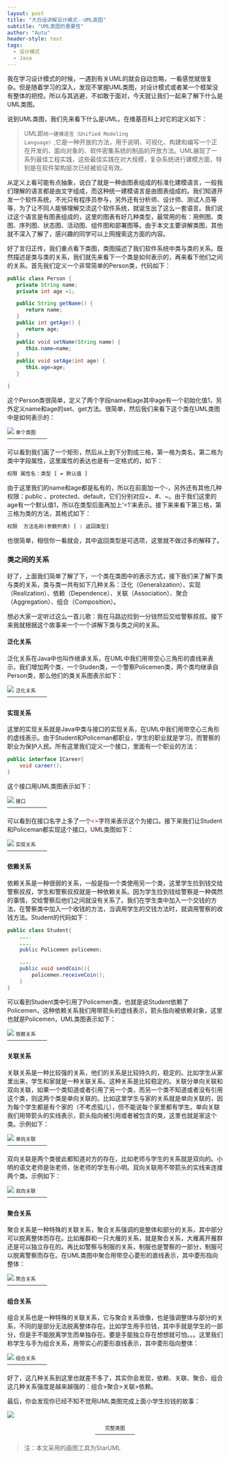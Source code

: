 ```yaml
---
layout: post
title: "大白话讲解设计模式--UML类图"
subtitle: "UML类图的重要性"
author: "Autu"
header-style: text
tags:
  - 设计模式
  - Java
---
```


我在学习设计模式的时候，一遇到有关UML的就会自动忽略，一看感觉就很复杂。但是随着学习的深入，发现不掌握UML类图，对设计模式或者某一个框架没有整体的把控。所以与其逃避，不如敢于面对，今天就让我们一起来了解下什么是UML类图。

说到UML类图，我们先来看下什么是UML。在维基百科上对它的定义如下：

> UML即<code>统一建模语言（Unified Modeling Language）</code>,它是一种开放的方法，用于说明、可视化、构建和编写一个正在开发的、面向对象的、软件密集系统的制品的开放方法。UML展现了一系列最佳工程实践，这些最佳实践在对大规模，复杂系统进行建模方面，特别是在软件架构层次已经被验证有效。

从定义上看可能有点抽象，说白了就是一种由图表组成的标准化建模语言，一般我们理解的语言都是由文字组成，而这种统一建模语言是由图表组成的。我们知道开发一个软件系统，不光只有程序员参与，另外还有分析师、设计师、测试人员等等，为了让不同人能够理解交流这个软件系统，就诞生出了这么一套语言。我们说过这个语言是有图表组成的，这里的图表有好几种类型，最常用的有：用例图、类图、序列图、状态图、活动图、组件图和部署图等。由于本文主要讲解类图，其他就不深入了解了，感兴趣的同学可以上网搜索这方面的内容。


好了言归正传，我们重点看下类图，类图描述了我们软件系统中类与类的关系。既然描述是类与类的关系，我们就先来看下一个类是如何表示的，再来看下他们之间的关系。首先我们定义一个非常简单的Person类，代码如下：


```java
public class Person {
   private String name;
   private int age =1;

   public String getName() {
      return name;
   }
   public int getAge() {
      return age;
   }
   public void setName(String name) {
      this.name=name;
   }
   public void setAge(int age) {
      this.age=age;
   }

}
```

这个Person类很简单，定义了两个字段name和age其中age有一个初始化值1，另外定义name和age的set、get方法。很简单，然后我们来看下这个类在UML类图中是如何表示的：

![](/img/in-post/UML/UML-01.png)
<small>
单个类图
<br>
————————
</small>

可以看到我们画了一个矩形，然后从上到下分割成三格，第一格为类名，第二格为类中字段属性，这里属性的表达也是有一定格式的，如下：


```xml
权限 属性名：类型 [ = 默认值 ]
```

由于这里我们的name和age都是私有的，所以在前面加一个-，另外还有其他几种权限：public 、protected、default，它们分别对应+、#、~。由于我们这里的age有一个默认值1，所以在类型后面再加上‘=1’来表示。接下来来看下第三格，第三格为类的方法，其格式如下：


```xml
权限  方法名称(参数列表) [ : 返回类型]
```

也很简单，相信你一看就会，其中返回类型是可选项，这里就不做过多的解释了。


### 类之间的关系

好了，上面我们简单了解了下，一个类在类图中的表示方式，接下我们来了解下类与类的关系，类与类一共有如下几种关系：泛化（Generalization）、实现（Realization）、依赖（Dependence）、关联（Association）、聚合（Aggregation）、组合（Composition）。

想必大家一定听过这么一首儿歌：我在马路边捡到一分钱然后交给警察叔叔。接下来我就根据这个故事来一个一个讲解下类与类之间的关系。

#### 泛化关系

泛化关系在Java中也叫作继承关系，在UML中我们用带空心三角形的直线来表示，我们增加两个类，一个Studen类，一个警察Policemen类，两个类均继承自Person类，那么他们的类关系图表示如下：

![](/img/in-post/UML/UML-02.png)
<small>
泛化关系
<br>
————————
</small>

#### 实现关系

这里的实现关系就是Java中类与接口的实现关系，在UML中我们用带空心三角形的虚线表示。由于Student和Policeman都职业，学生的职业就是学习，而警察的职业为保护人民。所有这里我们定义一个接口，里面有一个职业的方法：


```java
public interface ICareer{
    void career();
}
```

这个接口用UML类图表示如下：

![](/img/in-post/UML/UML-03.png)
<small>
接口 
<br>
————————
</small>

可以看到在接口名字上多了一个<font color=#dd0000 size=2><<interfac>></font>字符来表示这个为接口。接下来我们让Student和Policeman都实现这个接口，UML类图如下：

![](/img/in-post/UML/UML-04.png)
<small>
实现关系
<br>
————————
</small>

#### 依赖关系

依赖关系是一种很弱的关系，一般是指一个类使用另一个类，这里学生捡到钱交给警察叔叔，学生和警察叔叔就是一种依赖关系。因为学生捡到钱给警察是一种偶然的事情，交给警察后他们之间就没有关系了。我们在学生类中加入一个交钱的方法，在警察类中加入一个收钱的方法，当调用学生的交钱方法时，就调用警察的收钱方法。Student的代码如下：


```java
public class Student{
    ....
    ....
    public Policemen policemen;
    
    ....
    public void sendCoin(){
        policemen.receiveCoin();
    }
}
```

可以看到Student类中引用了Policemen类，也就是说Student依赖了Policemen，这种依赖关系我们用带箭头的虚线表示，箭头指向被依赖对象，这里也就是Policemen，UML类图表示如下：

![](/img/in-post/UML/UML-05.png)
<small>
依赖关系
<br>
————————
</small>

#### 关联关系

关联关系是一种比较强的关系，他们的关系是比较持久的，稳定的。比如学生从家里出来，学生和家就是一种关联关系。这种关系是比较稳定的。关联分单向关联和双向关联，如果一个类知道或者引用了另一个类，而另一个类不知道或者没有引用这个类，则这两个类是单向关联的。比如这里学生与家的关系就是单向关联的，因为每个学生都是有个家的（不考虑孤儿），但不能说每个家里都有学生。单向关联我们用带箭头的实线表示，箭头指向被引用或者被包含的类，这里也就是家这个类。示例如下：

![](/img/in-post/UML/UML-06.png)
<small>
单向关联
<br>
————————
</small>

双向关联是两个类彼此都知道对方的存在，比如老师与学生的关系就是双向的。小明的语文老师是张老师，张老师的学生有小明。双向关联用不带箭头的实线来连接两个类。示例如下：

![](/img/in-post/UML/UML-07.png)
<small>
双向关联
<br>
————————
</small>

#### 聚合关系

聚合关系是一种特殊的关联关系，聚合关系强调的是整体和部分的关系，其中部分可以脱离整体而存在。比如雁群和一只大雁的关系，就是聚合关系，大雁离开雁群还是可以独立存在的。再比如警察与制服的关系，制服也是警察的一部分，制服可以脱离警察而存在。在UML类图中聚合用带空心菱形的直线表示，其中菱形指向整体：

![](/img/in-post/UML/UML-08.png)
<small>
聚合关系
<br>
————————
</small>

#### 组合关系

组合关系也是一种特殊的关联关系，它与聚合关系很像，也是强调整体与部分的关系，不同的是部分无法脱离整体存在。比如学生用手捡钱，其中手就是学生的一部分，但是手不能脱离学生而单独存在。要是手能独立存在想想就可怕。。。这里我们称学生与手为组合关系，用带实心的菱形直线表示，其中菱形指向整体：

![](/img/in-post/UML/UML-09.png)
<small>
组合关系
<br>
————————
</small>

好了，这几种关系到这里也就差不多了，其实你会发现，依赖、关联、聚合、组合这几种关系强度是越来越强的：组合>聚合>关联>依赖。

最后，你会发现你已经不知不觉用UML类图完成上面小学生捡钱的故事：

![](/img/in-post/UML/UML-10.png)
<center>
<small>
完整类图
<br>
————————
</small>
</center>

> 注：本文采用的画图工具为StarUML